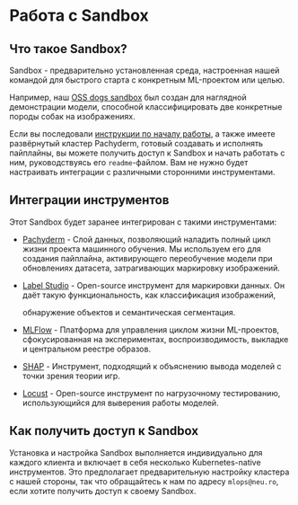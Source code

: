 # Работа с Sandbox

## Что такое Sandbox?

Sandbox - предварительно установленная среда, настроенная нашей командой для быстрого старта с конкретным ML-проектом или целью.

Например, наш [OSS dogs sandbox](https://github.com/neuro-inc/mlops-demo-oss-dogs) был создан для наглядной демонстрации модели, способной классифицировать две конкретные породы собак на изображениях.

Если вы последовали [инструкции по началу работы](../../first-steps/getting-started.md), а также имеете развёрнутый кластер Pachyderm, готовый создавать и исполнять пайплайны, вы можете получить доступ к Sandbox и начать работать с ним, руководствуясь его `readme`-файлом. Вам не нужно будет настраивать интеграции с различными сторонними инструментами.

## Интеграции инструментов

Этот Sandbox будет заранее интегрирован с такими инструментами:

* [Pachyderm](https://www.pachyderm.com/) - Слой данных, позволяющий наладить полный цикл жизни проекта машинного обучения. Мы используем его для создания пайплайна, активирующего переобучение модели при обновлениях датасета, затрагивающих маркировку изображений.
* [Label Studio](https://labelstud.io/) - Open-source инструмент для маркировки данных. Он даёт такую функциональность, как классификация изображений,

  обнаружение объектов и семантическая сегментация.

* [MLFlow](https://mlflow.org/) - Платформа для управления циклом жизни ML-проектов, сфокусированная на экспериментах, воспроизводимость, выкладке и центральном реестре образов.
* [SHAP](https://github.com/slundberg/shap) - Инструмент, подходящий к объяснению вывода моделей с точки зрения теории игр.
* [Locust](https://locust.io/) - Open-source инструмент по нагрузочному тестированию, использующийся для выверения работы моделей.

## Как получить доступ к Sandbox

Установка и настройка Sandbox выполняется индивидуально для каждого клиента и включает в себя несколько Kubernetes-native инструментов. Это предполагает предварительную настройку кластера с нашей стороны, так что обращайтесь к нам по адресу `mlops@neu.ro`, если хотите получить доступ к своему Sandbox.

